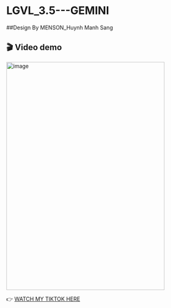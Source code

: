# LGVL_3.5---GEMINI
##Design By MENSON_Huynh Manh Sang
## 🎬 Video demo

 <img width="414" height="598" alt="image" src="https://github.com/user-attachments/assets/c2970db4-8e09-41ec-a861-a066521759c5" />

👉 [WATCH MY TIKTOK HERE](https://www.tiktok.com/@menson2222/video/7528061952522784018)
